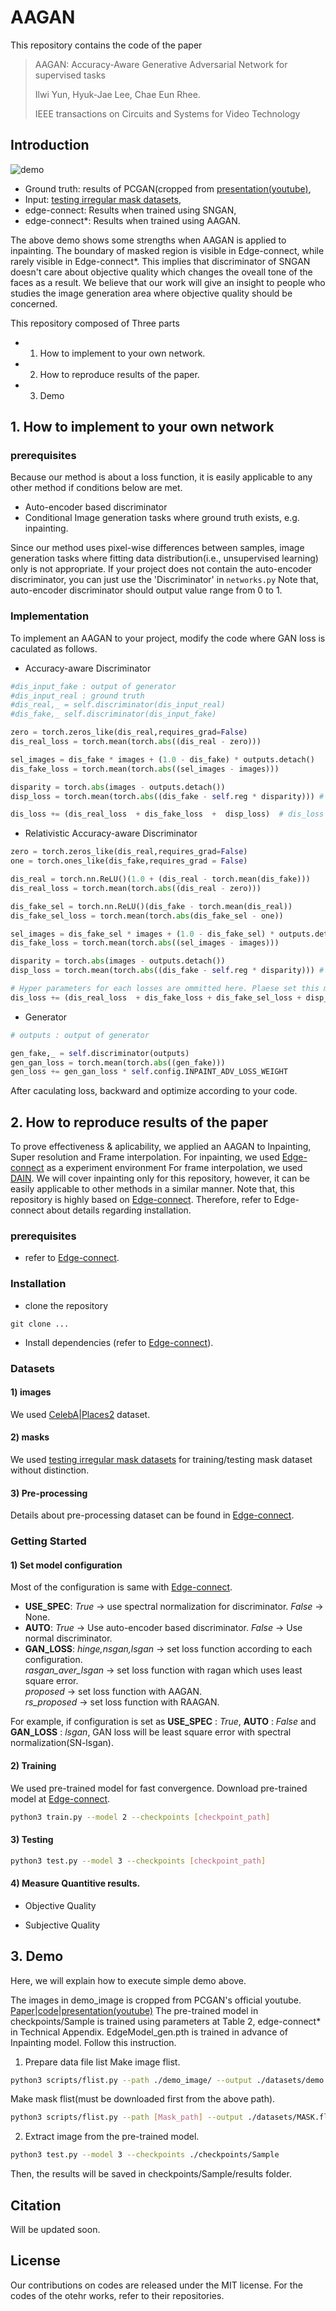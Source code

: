# AAGAN

This repository contains the code of the paper 
> AAGAN: Accuracy-Aware Generative Adversarial Network for supervised tasks
>
>Ilwi Yun, Hyuk-Jae Lee, Chae Eun Rhee.
>
> IEEE transactions on Circuits and Systems for Video Technology


## Introduction
![demo](./checkpoints/Sample/AAGAN_demo.gif)

* Ground truth: results of PCGAN(cropped from [presentation(youtube)](https://youtu.be/G06dEcZ-QTg),  
* Input: [testing irregular mask datasets](http://masc.cs.gmu.edu/wiki/partialconv),  
* edge-connect: Results when trained using SNGAN,  
* edge-connect*: Results when trained using AAGAN.

The above demo shows some strengths when AAGAN is applied to inpainting. The boundary of masked region is visible in Edge-connect, while rarely visible in Edge-connect*. This implies that discriminator of SNGAN doesn't care about objective quality which changes the oveall tone of the faces as a result. We believe that our work will give an insight to people who studies the image generation area where objective quality should be concerned. 


This repository composed of Three parts
* 1. How to implement to your own network.
* 2. How to reproduce results of the paper.
* 3. Demo


## 1. How to implement to your own network

### prerequisites

Because our method is about a loss function, it is easily applicable to any other method if conditions below are met.

* Auto-encoder based discriminator
* Conditional Image generation tasks where ground truth exists, e.g. inpainting.

Since our method uses pixel-wise differences between samples, image generation tasks where fitting data distribution(i.e., unsupervised learning) only is not appropriate.
If your project does not contain the auto-encoder discriminator, you can just use the 'Discriminator' in `networks.py`
Note that, auto-encoder discriminator should output value range from 0 to 1.

### Implementation
To implement an AAGAN to your project, modify the code where GAN loss is caculated as follows.

* Accuracy-aware Discriminator

~~~python
#dis_input_fake : output of generator
#dis_input_real : ground truth
#dis_real,_ = self.discriminator(dis_input_real)
#dis_fake,_ self.discriminator(dis_input_fake)

zero = torch.zeros_like(dis_real,requires_grad=False)            
dis_real_loss = torch.mean(torch.abs((dis_real - zero)))

sel_images = dis_fake * images + (1.0 - dis_fake) * outputs.detach()
dis_fake_loss = torch.mean(torch.abs((sel_images - images)))

disparity = torch.abs(images - outputs.detach())
disp_loss = torch.mean(torch.abs((dis_fake - self.reg * disparity))) # self.reg -> weight of the disparity.

dis_loss += (dis_real_loss  + dis_fake_loss  +  disp_loss)  # dis_loss -> loss of discriminator and should be backward later
~~~
* Relativistic Accuracy-aware Discriminator
~~~python
zero = torch.zeros_like(dis_real,requires_grad=False)
one = torch.ones_like(dis_fake,requires_grad = False)

dis_real = torch.nn.ReLU()(1.0 + (dis_real - torch.mean(dis_fake)))
dis_real_loss = torch.mean(torch.abs((dis_real - zero)))                      # relativistic loss for real part

dis_fake_sel = torch.nn.ReLU()(dis_fake - torch.mean(dis_real))
dis_fake_sel_loss = torch.mean(torch.abs(dis_fake_sel - one))                 # relativistic loss for fake part

sel_images = dis_fake_sel * images + (1.0 - dis_fake_sel) * outputs.detach()
dis_fake_loss = torch.mean(torch.abs((sel_images - images)))                  # lowered criterion part 

disparity = torch.abs(images - outputs.detach())
disp_loss = torch.mean(torch.abs((dis_fake - self.reg * disparity))) # regularization

# Hyper parameters for each losses are ommitted here. Plaese set this manually.
dis_loss += (dis_real_loss  + dis_fake_loss + dis_fake_sel_loss + disp_loss) # dis_loss -> loss of discriminator and should be backward later
~~~

* Generator
~~~python
# outputs : output of generator

gen_fake,_ = self.discriminator(outputs)
gen_gan_loss = torch.mean(torch.abs((gen_fake)))
gen_loss += gen_gan_loss * self.config.INPAINT_ADV_LOSS_WEIGHT

~~~

After caculating loss, backward and optimize according to your code.


## 2. How to reproduce results of the paper

To prove effectiveness & aplicability, we applied an AAGAN to Inpainting, Super resolution and Frame interpolation.
For inpainting, we used [Edge-connect](https://github.com/knazeri/edge-connect) as a experiment environment
For frame interpolation, we used [DAIN](https://github.com/baowenbo/DAIN).
We will cover inpainting only for this repository, however, it can be easily applicable to other methods in a similar manner.
Note that, this repository is highly based on [Edge-connect](https://github.com/knazeri/edge-connect). 
Therefore, refer to Edge-connect about details regarding installation. 

### prerequisites
* refer to [Edge-connect](https://github.com/knazeri/edge-connect).
### Installation
* clone the repository
~~~
git clone ...
~~~
* Install dependencies (refer to [Edge-connect](https://github.com/knazeri/edge-connect)).

### Datasets
#### 1) images

We used [CelebA](http://mmlab.ie.cuhk.edu.hk/projects/CelebA.html)|[Places2](http://places2.csail.mit.edu/) dataset.

#### 2) masks
We used [testing irregular mask datasets](http://masc.cs.gmu.edu/wiki/partialconv) for training/testing mask dataset without distinction.

#### 3) Pre-processing
Details about pre-processing dataset can be found in [Edge-connect](https://github.com/knazeri/edge-connect).

### Getting Started
#### 1) Set model configuration
Most of the configuration is same with [Edge-connect](https://github.com/knazeri/edge-connect).

* **USE_SPEC**: *True* -> use spectral normalization for discriminator. *False* -> None.
* **AUTO**: *True* -> Use auto-encoder based discriminator. *False* -> Use normal discriminator.
* **GAN_LOSS**: 
                *hinge,nsgan,lsgan* -> set loss function according to each configuration.  
                *rasgan_aver_lsgan* -> set loss function with ragan which uses least square error.                
                *proposed* -> set loss function with AAGAN.  
                *rs_proposed* -> set loss function with RAAGAN.  


For example, if configuration is set as **USE_SPEC** : *True*, **AUTO** : *False* and  **GAN_LOSS** : *lsgan*, GAN loss will be least square error with spectral normalization(SN-lsgan).

#### 2) Training
We used pre-trained model for fast convergence. Download pre-trained model at [Edge-connect](https://github.com/knazeri/edge-connect).
~~~bash
python3 train.py --model 2 --checkpoints [checkpoint_path]
~~~

#### 3) Testing
~~~bash
python3 test.py --model 3 --checkpoints [checkpoint_path]
~~~

#### 4) Measure Quantitive results.
* Objective Quality

* Subjective Quality

## 3. Demo
Here, we will explain how to execute simple demo above.

The images in demo_image is cropped from PCGAN's official youtube. [Paper](https://arxiv.org/abs/1710.10196)|[code](https://github.com/tkarras/progressive_growing_of_gans)|[presentation(youtube)](https://youtu.be/G06dEcZ-QTg)
The pre-trained model in checkpoints/Sample is trained using parameters at Table 2, edge-connect* in Technical Appendix.
EdgeModel_gen.pth is trained in advance of Inpainting model.
Follow this instruction.

1. Prepare data file list
Make image flist.
~~~bash
python3 scripts/flist.py --path ./demo_image/ --output ./datasets/demo.flist
~~~
Make mask flist(must be downloaded first from the above path).
~~~bash
python3 scripts/flist.py --path [Mask_path] --output ./datasets/MASK.flist
~~~
2. Extract image from the pre-trained model.
~~~bash
python3 test.py --model 3 --checkpoints ./checkpoints/Sample
~~~

Then, the results will be saved in checkpoints/Sample/results folder. 

## Citation
Will be updated soon.

## License
Our contributions on codes are released under the MIT license. For the codes of the otehr works, refer to their repositories.


